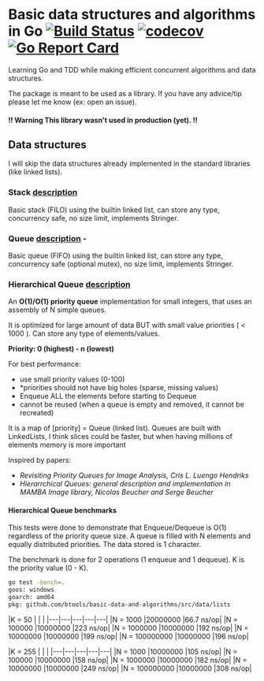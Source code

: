 # Basic data structures and algorithms in Go [![Build Status](https://travis-ci.org/BTooLs/basic-data-and-algorithms.svg?branch=master)](https://travis-ci.org/BTooLs/basic-data-and-algorithms) [![codecov](https://codecov.io/gh/BTooLs/basic-data-and-algorithms/branch/master/graph/badge.svg)](https://codecov.io/gh/BTooLs/basic-data-and-algorithms)[![Go Report Card](https://goreportcard.com/badge/github.com/BTooLs/basic-data-and-algorithms)](https://goreportcard.com/report/github.com/BTooLs/basic-data-and-algorithms)
Learning Go and TDD while making efficient concurrent algorithms and data structures.

The package is meant to be used as a library. If you have any advice/tip please let me know (ex: open an issue).

#### !! Warning This library wasn't used in production (yet). !!

## Data structures
I will skip the data structures already implemented in the standard libraries (like linked lists).

### Stack [description](https://www.tutorialspoint.com/data_structures_algorithms/stack_algorithm.htm)
Basic stack (FILO) using the builtin linked list, can store any type, concurrency safe, no size limit, implements Stringer.

### Queue [description](https://www.tutorialspoint.com/data_structures_algorithms/dsa_queue.htm) - 
Basic queue (FIFO) using the builtin linked list, can store any type, concurrency safe (optional mutex), no size limit, implements Stringer.

### Hierarchical Queue [description](https://www.researchgate.net/figure/261191274_fig1_Figure-1-Simple-queue-a-and-hierarchical-queue-b) 
An **O(1)/O(1) priority queue** implementation for small integers, that uses an assembly of N simple queues.

It is optimized for large amount of data BUT with small value priorities ( < 1000 ). Can store any  type of elements/values.

**Priority: 0 (highest) - n (lowest)**

For best performance:
- use small priority values (0-100)
- *priorities should not have big holes (sparse, missing values)
- Enqueue ALL the elements before starting to Dequeue
- cannot be reused (when a queue is empty and removed, it cannot be recreated)


It is a map of [priority] = Queue (linked list). Queues are built with LinkedLists, I think slices could be faster, but when having millions of elements memory is more important

Inspired by papers:
- *Revisiting Priority Queues for Image Analysis, Cris L. Luengo Hendriks*
- *Hierarrchical Queues: general description and implementation in MAMBA Image library, Nicolas Beucher and Serge Beucher*

#### Hierarchical Queue benchmarks
This tests were done to demonstrate that Enqueue/Dequeue is O(1) regardless of the priority queue size. A queue is filled with N elements and equally distributed priorities. The data stored is 1 character.

The benchmark is done for 2 operations (1 enqueue and 1 dequeue). K is the priority value (0 - K). 

```bash
go test -bench=.
goos: windows
goarch: amd64
pkg: github.com/btools/basic-data-and-algorithms/src/data/lists
```

|K = 50 | | |
|---|---|---|---|---|
|N = 1000            |20000000               |66.7 ns/op|
|N = 100000          |10000000               |223 ns/op|
|N = 1000000         |10000000               |192 ns/op|
|N = 10000000        |10000000               |199 ns/op|
|N = 100000000       |10000000               |196 ns/op|

|K = 255 | | |
|---|---|---|---|---|
|N = 1000            |10000000               |105 ns/op|
|N = 100000          |10000000               |158 ns/op|
|N = 1000000         |10000000               |182 ns/op|
|N = 10000000        |10000000               |249 ns/op|
|N = 100000000       |10000000               |308 ns/op|